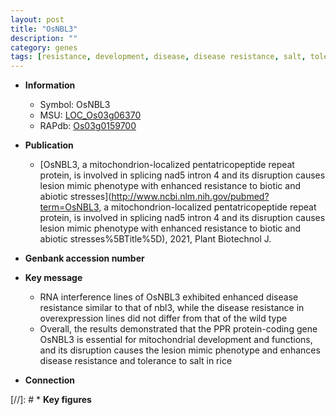 ```yaml
---
layout: post
title: "OsNBL3"
description: ""
category: genes
tags: [resistance, development, disease, disease resistance, salt, tolerance, R protein, lesion, lesion mimic]
---
```


* **Information**  
    + Symbol: OsNBL3  
    + MSU: [LOC_Os03g06370](http://rice.uga.edu/cgi-bin/ORF_infopage.cgi?orf=LOC_Os03g06370)  
    + RAPdb: [Os03g0159700](http://rapdb.dna.affrc.go.jp/viewer/gbrowse_details/irgsp1?name=Os03g0159700)  

* **Publication**  
    + [OsNBL3, a mitochondrion-localized pentatricopeptide repeat protein, is involved in splicing nad5 intron 4 and its disruption causes lesion mimic phenotype with enhanced resistance to biotic and abiotic stresses](http://www.ncbi.nlm.nih.gov/pubmed?term=OsNBL3, a mitochondrion-localized pentatricopeptide repeat protein, is involved in splicing nad5 intron 4 and its disruption causes lesion mimic phenotype with enhanced resistance to biotic and abiotic stresses%5BTitle%5D), 2021, Plant Biotechnol J.

* **Genbank accession number**  

* **Key message**  
    + RNA interference lines of OsNBL3 exhibited enhanced disease resistance similar to that of nbl3, while the disease resistance in overexpression lines did not differ from that of the wild type
    + Overall, the results demonstrated that the PPR protein-coding gene OsNBL3 is essential for mitochondrial development and functions, and its disruption causes the lesion mimic phenotype and enhances disease resistance and tolerance to salt in rice

* **Connection**  

[//]: # * **Key figures**  


